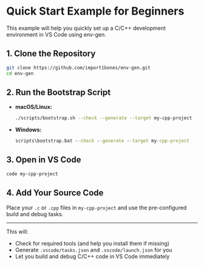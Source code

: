 # Quick Start Example for Beginners

This example will help you quickly set up a C/C++ development environment in VS Code using env-gen.

## 1. Clone the Repository


```sh
git clone https://github.com/import1bones/env-gen.git
cd env-gen
```

## 2. Run the Bootstrap Script

- **macOS/Linux:**

  ```sh
  ./scripts/bootstrap.sh --check --generate --target my-cpp-project
  ```

- **Windows:**

  ```bat
  scripts\bootstrap.bat --check --generate --target my-cpp-project
  ```

## 3. Open in VS Code


```sh
code my-cpp-project
```

## 4. Add Your Source Code

Place your `.c` or `.cpp` files in `my-cpp-project` and use the pre-configured build and debug tasks.

---

This will:

- Check for required tools (and help you install them if missing)
- Generate `.vscode/tasks.json` and `.vscode/launch.json` for you
- Let you build and debug C/C++ code in VS Code immediately
